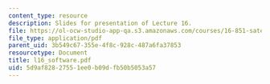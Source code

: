 ```yaml
---
content_type: resource
description: Slides for presentation of Lecture 16.
file: https://ol-ocw-studio-app-qa.s3.amazonaws.com/courses/16-851-satellite-engineering-fall-2003/5d9af82827551ee0b09dfb50b5053a57_l16_software.pdf
file_type: application/pdf
parent_uid: 3b549c67-355e-4f8c-928c-487a6fa37853
resourcetype: Document
title: l16_software.pdf
uid: 5d9af828-2755-1ee0-b09d-fb50b5053a57
---
```

